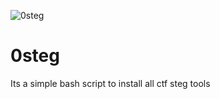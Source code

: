 ![0steg](https://user-images.githubusercontent.com/99254936/153910877-91cf86c7-e0b4-4c49-9d7a-f3cd0f849947.png)
# 0steg
Its a simple bash script to install all ctf steg tools 
